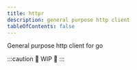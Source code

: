 ```yaml
---
title: httpr
description: general purpose http client
tableOfContents: false
---
```


General purpose http client for go

:::caution
🚧 WIP 👷
:::